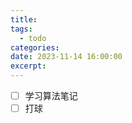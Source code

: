 ```yaml
---
title: 
tags:
  - todo
categories: 
date: 2023-11-14 16:00:00
excerpt:
---
```

- [ ] 学习算法笔记
- [ ] 打球